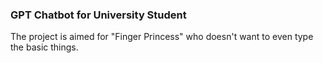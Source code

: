 ### GPT Chatbot for University Student
 The project is aimed for "Finger Princess" who doesn't want to even type the basic things.

